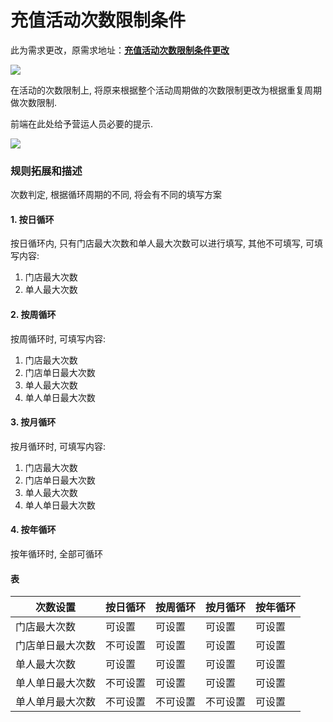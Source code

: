 

# 充值活动次数限制条件

此为需求更改，原需求地址：[**充值活动次数限制条件更改**](http://192.168.10.138/prd/#/Demand/XQ-20200415-%E5%85%85%E5%80%BC%E6%B4%BB%E5%8A%A8%E6%AC%A1%E6%95%B0%E9%99%90%E5%88%B6%E6%9D%A1%E4%BB%B6%E6%9B%B4%E6%94%B9)



![](http://qiniu.hivan.me/mweb/2020-04/15869472721875.jpg)

在活动的次数限制上, 将原来根据整个活动周期做的次数限制更改为根据重复周期做次数限制.

前端在此处给予营运人员必要的提示.

![](http://qiniu.hivan.me/mweb/2020-04/15869472409921.jpg)

### 规则拓展和描述

次数判定, 根据循环周期的不同, 将会有不同的填写方案

#### 1. 按日循环

按日循环内, 只有门店最大次数和单人最大次数可以进行填写, 其他不可填写,  可填写内容:

1. 门店最大次数
2. 单人最大次数

#### 2. 按周循环

按周循环时, 可填写内容:

1. 门店最大次数
2. 门店单日最大次数
3. 单人最大次数
4. 单人单日最大次数

#### 3. 按月循环

按月循环时, 可填写内容:

1. 门店最大次数
2. 门店单日最大次数
3. 单人最大次数
4. 单人单日最大次数


#### 4. 按年循环

按年循环时, 全部可循环

#### 表

| 次数设置         | 按日循环 | 按周循环 | 按月循环 | 按年循环 |
| ---------------- | -------- | -------- | -------- | -------- |
| 门店最大次数     | 可设置   | 可设置   | 可设置   | 可设置   |
| 门店单日最大次数 | 不可设置 | 可设置   | 可设置   | 可设置   |
| 单人最大次数     | 可设置   | 可设置   | 可设置   | 可设置   |
| 单人单日最大次数 | 不可设置 | 可设置   | 可设置   | 可设置   |
| 单人单月最大次数 | 不可设置 | 不可设置 | 不可设置 | 可设置   |
